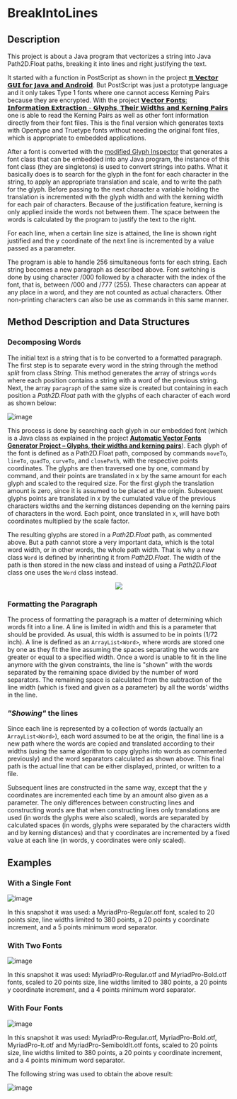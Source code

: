 # BreakIntoLines

## Description

This project is about a Java program that vectorizes a string into Java Path2D.Float paths, breaking it into lines and right justifying the text.

It started with a function in PostScript as shown in the project [𝝿 𝗩𝗲𝗰𝘁𝗼𝗿 𝗚𝗨𝗜 𝗳𝗼𝗿 𝗝𝗮𝘃𝗮 𝗮𝗻𝗱 𝗔𝗻𝗱𝗿𝗼𝗶𝗱](https://github.com/nilostolte/Projects-Presentations/blob/main/%CF%80%20Vector%20GUI%20for%20Java%20and%20Android.md#%CF%80-vector-gui-for-java-and-android). But PostScript was just a prototype language and it only takes Type 1 fonts where one cannot access Kerning Pairs because they are encrypted. With the project [𝗩𝗲𝗰𝘁𝗼𝗿 𝗙𝗼𝗻𝘁𝘀: 𝗜𝗻𝗳𝗼𝗿𝗺𝗮𝘁𝗶𝗼𝗻 𝗘𝘅𝘁𝗿𝗮𝗰𝘁𝗶𝗼𝗻 - 𝗚𝗹𝘆𝗽𝗵𝘀, 𝗧𝗵𝗲𝗶𝗿 𝗪𝗶𝗱𝘁𝗵𝘀 𝗮𝗻𝗱 𝗞𝗲𝗿𝗻𝗶𝗻𝗴 𝗣𝗮𝗶𝗿𝘀](https://github.com/nilostolte/Projects-Presentations/blob/main/Automatic%20Vector%20Fonts%20Generator%20Project.md#automatic-vector-fonts-generator-project--glyphs-their-widths-and-kerning-pairs) one is able to read the Kerning Pairs as well as other font information directly from their font files. This is the final version which generates texts with Opentype and Truetype fonts without needing the original font files, which is appropriate to embedded applications.

After a font is converted with the 
[modified Glyph Inspector](https://github.com/nilostolte/Projects-Presentations/blob/main/Automatic%20Vector%20Fonts%20Generator%20Project.md#automatic-vector-fonts-generator-project--major-breakthrough) that generates a font class that can be embedded into any 
Java program, the instance of this font class (they are singletons) is used to convert strings into paths. What it 
basically does is to search for the glyph in the font for each character in the string, to apply an appropriate 
translation and scale, and to write the path for the glyph. Before passing to the next character a variable holding 
the translation is incremented with the glyph width and with the kerning width for each pair of characters. Because of the
justification feature, kerning is only applied inside the words not between them. The space between the words is calculated by
the program to justify the text to the right.

For each line, when a certain line size is attained, the line is shown right justified and the y coordinate of the next line 
is incremented by a value passed as a parameter.

The program is able to handle 256 simultaneous fonts for each string. Each string becomes a new paragraph as described above. Font
switching is done by using character /000 followed by a character with the index of the font, that is, between /000 and /777 (255). 
These characters can appear at any place in a word, and they are not counted as actual characters.
Other non-printing characters can also be use as commands in this same manner.

## Method Description and Data Structures

### Decomposing Words

The initial text is a string that is to be converted to a formatted paragraph. The first step is to separate every word in the string through the method _split_ from class _String_. This method generates the array of strings `words` where each position contains a string with a word of the previous string. Next, the array `paragraph` of the same size is created but containing in each position a _Path2D.Float_ path with the glyphs of each character of each word as shown below:

![image](https://user-images.githubusercontent.com/80269251/112131564-0df32980-8ba0-11eb-8a24-894521243b42.png)

This process is done by searching each glyph in our embedded font (which is a Java class as explained in the project [**Automatic Vector Fonts Generator Project – Glyphs, their widths and kerning pairs**](https://github.com/nilostolte/Projects-Presentations/blob/main/Automatic%20Vector%20Fonts%20Generator%20Project.md#font-transformed-in-a-java-class)). Each glyph of the font is defined as a Path2D.Float path, composed by commands `moveTo`, `lineTo`, `quadTo`, `curveTo`, and `closePath`, with the respective points coordinates. The glyphs are then traversed one by one, command by command, and their points are translated in x by the same amount for each glyph and scaled to the required size. For the first glyph the translation amount is zero, since it is assumed to be placed at the origin. Subsequent glyphs points are translated in x by the cumulated value of the previous characters widths and the kerning distances depending on the kerning pairs of characters in the word. Each point, once translated in x, will have both coordinates multiplied by the scale factor.

The resulting glyphs are stored in a _Path2D.Float_ path, as commented above. But a path cannot store a very important data, which is the total word width, or in other words, the whole path width. That is why a new class `Word` is defined by inherinting it from _Path2D.Float_. The width of the path is then stored in the new class and instead of using a _Path2D.Float_ class one uses the `Word` class instead.

<p align="center"">
   <img src="https://user-images.githubusercontent.com/80269251/112172767-5ecc4780-8bcb-11eb-9c5e-788390ba58b7.png" />
</p>

### Formatting the Paragraph

The process of formatting the paragraph is a matter of determining which words fit into a line. A line is limited in width and this is a parameter that should be provided. As usual, this width is assumed to be in points (1/72 inch). A line is defined as an `ArrayList<Word>`, where words are stored one by one as they fit the line assuming the spaces separating the words are greater or equal to a specified width. Once a word is unable to fit in the line anymore with the given constraints, the line is "shown" with the words separated by the remaining space divided by the number of word separators. The remaining space is calculated from the subtraction of the line width (which is fixed and given as a parameter) by all the words' widths in the line. 

### _"Showing"_ the lines

Since each line is represented by a collection of words (actually an `ArrayList<Word>`), each word assumed to be at the origin, the final line is a new path where the words are copied and translated according to their widths (using the same algorithm to copy glyphs into words as commented previously) and the word separators calculated as shown above. This final path is the actual line that can be either displayed, printed, or written to a file.

Subsequent lines are constructed in the same way, except that the y coordinates are incremented each time by an amount also given as a parameter. The only differences between constructing lines and constructing words are that when constructing lines only translations are used (in words the glyphs were also scaled), words are separated by calculated spaces (in words, glyphs were separated by the characters width and by kerning distances) and that y coordinates are incremented by a fixed value at each line (in words, y coordinates were only scaled).

## Examples

### With a Single Font
![image](https://user-images.githubusercontent.com/80269251/111925521-93cb8380-8a7f-11eb-94f8-d42d50366aa4.png)

In this snapshot it was used: a MyriadPro-Regular.otf font, scaled to 20 points size, line widths limited to 380 points, a
20 points y coordinate increment, and a 5 points minimum word separator.

### With Two Fonts

![image](https://user-images.githubusercontent.com/80269251/111985704-57ca0a00-8ae3-11eb-9e71-c319486bac6c.png)

In this snapshot it was used: MyriadPro-Regular.otf and MyriadPro-Bold.otf fonts, scaled to 20 points size, line widths 
limited to 380 points, a 20 points y coordinate increment, and a 4 points minimum word separator.

### With Four Fonts

![image](https://user-images.githubusercontent.com/80269251/112010236-8359ee00-8afd-11eb-817a-29a4984939ee.png)

In this snapshot it was used: MyriadPro-Regular.otf, MyriadPro-Bold.otf, MyriadPro-It.otf and MyriadPro-SemiboldIt.otf fonts, 
scaled to 20 points size, line widths limited to 380 points, a 20 points y coordinate increment, and a 4 points minimum word 
separator.

The following string was used to obtain the above result:

![image](https://user-images.githubusercontent.com/80269251/112013660-97531f00-8b00-11eb-9143-9bc29d31767c.png)



